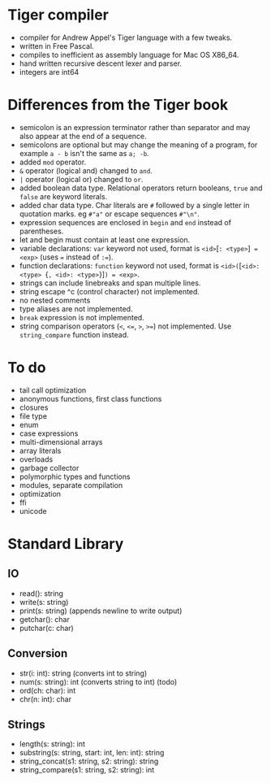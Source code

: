 # Tiger compiler

- compiler for Andrew Appel's Tiger language with a few tweaks.
- written in Free Pascal.
- compiles to inefficient as assembly language for Mac OS X86_64.
- hand written recursive descent lexer and parser.
- integers are int64

# Differences from the Tiger book

- semicolon is an expression terminator rather than separator and
  may also appear at the end of a sequence.
- semicolons are optional but may change the meaning of a program, for
  example `a - b` isn't the same as `a; -b`.
- added `mod` operator.
- `&` operator (logical and) changed to `and`.
- `|` operator (logical or) changed to `or`.
- added boolean data type. Relational operators return booleans, `true` and
  `false` are keyword literals.
- added char data type. Char literals are `#` followed by a single letter in
  quotation marks. eg `#"a"` or escape sequences `#"\n"`.
- expression sequences are enclosed in `begin` and `end` instead of
  parentheses.
- let and begin must contain at least one expression.
- variable declarations: `var` keyword not used, format is
  `<id>`[`: <type>`]` = <exp>` (uses `=` instead of `:=`).
- function declarations: `function` keyword not used, format is
  `<id>(`[`<id>: <type> `{`, <id>: <type>`}]`) = <exp>`.
- strings can include linebreaks and span multiple lines.
- string escape \^c (control character) not implemented.
- no nested comments
- type aliases are not implemented.
- `break` expression is not implemented.
- string comparison operators (`<`, `<=`, `>`, `>=`) not implemented.
  Use `string_compare` function instead.

# To do

- tail call optimization
- anonymous functions, first class functions
- closures
- file type
- enum
- case expressions
- multi-dimensional arrays
- array literals
- overloads
- garbage collector
- polymorphic types and functions
- modules, separate compilation
- optimization
- ffi
- unicode

# Standard Library

## IO

- read(): string
- write(s: string)
- print(s: string)              (appends newline to write output)
- getchar(): char
- putchar(c: char)

## Conversion

- str(i: int): string           (converts int to string)
- num(s: string): int           (converts string to int) (todo)
- ord(ch: char): int
- chr(n: int): char

## Strings

- length(s: string): int
- substring(s: string, start: int, len: int): string
- string_concat(s1: string, s2: string): string
- string_compare(s1: string, s2: string): int

